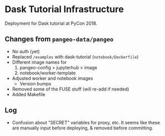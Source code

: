# Dask Tutorial Infrastructure

Deployment for Dask tutorial at PyCon 2018.

## Changes from `pangeo-data/pangeo`

- No auth (yet)
- Replaced `/examples` with dask-tutorial (`notebook/Dockerfile`)
- Different image names for
    1. pangeo-config > jupyterhub > image
    2. notebook/worker-template
- Adjusted worker and notebook images
    + Version bumps
- Removed some of the FUSE stuff (will re-add if needed)
- Added Makefile

## Log

- Confusion about "SECRET" variables for proxy, etc. It seems like these are manually input before deploying, & removed before committing.
